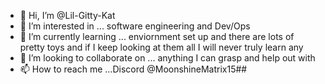 - 👋 Hi, I’m @Lil-Gitty-Kat
- 👀 I’m interested in ... software engineering and Dev/Ops
- 🌱 I’m currently learning ... enviornment set up and there are lots of pretty toys and if I keep looking at them all I will never truly learn any 
- 💞️ I’m looking to collaborate on ... anything I can grasp and help out with 
- 📫 How to reach me ...Discord @MoonshineMatrix15##

<!---
Lil-Gitty-Kat/Lil-Gitty-Kat is a ✨ special ✨ repository because its `README.md` (this file) appears on your GitHub profile.
You can click the Preview link to take a look at your changes.
--->
